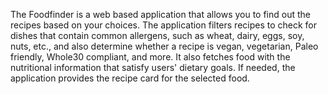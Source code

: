 The Foodfinder is a web based application that allows you to find out
the recipes based on your choices. The application filters recipes to
check for dishes that contain common allergens, such as wheat,
dairy, eggs, soy, nuts, etc., and also determine whether a recipe is
vegan, vegetarian, Paleo friendly, Whole30 compliant, and more. It
also fetches food with the nutritional information that satisfy users'
dietary goals. If needed, the application provides the recipe card for
the selected food.


